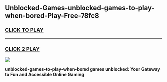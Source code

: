 
## Unblocked-Games-unblocked-games-to-play-when-bored-Play-Free-78fc8
<h3>
<a href="https://premium76.site?title=unblocked-games-to-play-when-bored&ref=21A">CLICK TO PLAY</a></h3>
<hr>

<h3>
<a href="https://premium76.site?title=unblocked-games-to-play-when-bored&ref=21A">CLICK 2 PLAY</a>
  
</h3>

<a href="https://premium76.site?title=unblocked-games-to-play-when-bored&ref=21A"><img src="https://clearcache.store/games.png"></a>


**unblocked-games-to-play-when-bored games unblocked: Your Gateway to Fun and Accessible Online Gaming**
